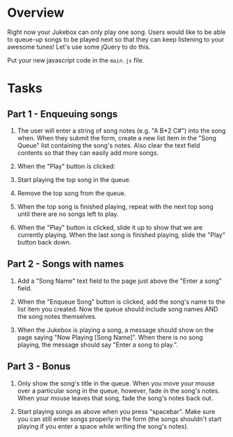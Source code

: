 # Overview

Right now your Jukebox can only play one song. Users would like to be able to queue-up songs to be played next so that they can keep listening to your awesome tunes! Let's use some jQuery to do this.

Put your new javascript code in the `main.js` file.

# Tasks

## Part 1 - Enqueuing songs

1. The user will enter a string of song notes (e.g. "A B*2 C#") into the song when. When they submit the form, create a new list item in the "Song Queue" list containing the song's notes. Also clear the text field contents so that they can easily add more songs.

2. When the "Play" button is clicked:
  1. Start playing the top song in the queue.
  2. Remove the top song from the queue.
  3. When the top song is finished playing, repeat with the next top song until there are no songs left to play.

3. When the "Play" button is clicked, slide it up to show that we are currently playing. When the last song is finished playing, slide the "Play" button back down.

## Part 2 - Songs with names

1. Add a "Song Name" text field to the page just above the "Enter a song" field.

2. When the "Enqueue Song" button is clicked, add the song's name to the list item you created. Now the queue should include song names AND the song notes themselves.

3. When the Jukebox is playing a song, a message should show on the page saying "Now Playing [Song Name]". When there is no song playing, the message should say "Enter a song to play.".

## Part 3 - Bonus

1. Only show the song's title in the queue. When you move your mouse over a particular song in the queue, however, fade in the song's notes. When your mouse leaves that song, fade the song's notes back out.

2. Start playing songs as above when you press "spacebar". Make sure you can still enter songs properly in the form (the songs shouldn't start playing if you enter a space while writing the song's notes).